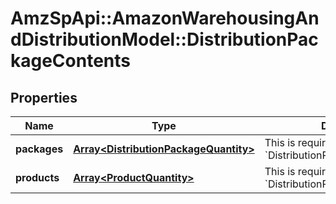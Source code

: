 # AmzSpApi::AmazonWarehousingAndDistributionModel::DistributionPackageContents

## Properties
Name | Type | Description | Notes
------------ | ------------- | ------------- | -------------
**packages** | [**Array&lt;DistributionPackageQuantity&gt;**](DistributionPackageQuantity.md) | This is required only when &#x60;DistributionPackageType&#x3D;PALLET&#x60;. | [optional] 
**products** | [**Array&lt;ProductQuantity&gt;**](ProductQuantity.md) | This is required only when &#x60;DistributionPackageType&#x3D;CASE&#x60;. | [optional] 

